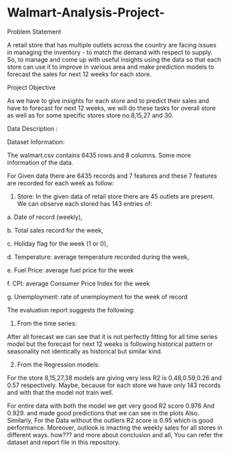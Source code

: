 # Walmart-Analysis-Project-

Problem Statement 

A retail store that has multiple outlets across the country are 
facing issues in managing the inventory - to match the demand 
with respect to supply. So, to manage and come up with useful 
insights using the data so that each store can use it to improve 
in various area and make prediction models to forecast the sales 
for next 12 weeks for each store.

Project Objective 

As we have to give insights for each store and to predict their 
sales and have to forecast for next 12 weeks, we will do these 
tasks for overall store as well as for some specific stores store 
no.8,15,27 and 30.

Data Description :

 Dataset Information: 

 The walmart.csv contains 6435 rows and 8 columns. 
Some more information of the data. 

For Given data there are 6435 records and 7 features and these 7 features are 
recorded for each week as follow: 

1. Store: In the given data of retail store there are 45 outlets are present. We can 
observe each stored has 143 entries of: 

a. Date of record (weekly), 

b. Total sales record for the week, 

c. Holiday flag for the week (1 or 0), 

d. Temperature: average temperature recorded during the 
week, 

e. Fuel Price: average fuel price for the week 

f. CPI: average Consumer Price Index for the week 

g. Unemployment: rate of unemployment for the week of 
record 

The evaluation report suggests the following: 

1. From the time series: 

After all forecast we can see that it is not perfectly fitting for all time 
series model but the forecast for next 12 weeks is following historical 
pattern or seasonality not identically as historical but similar kind. 

2. From the Regression models: 
 
 For the store 8,15,27,38 models are giving very less R2 is 
0.48,0.59,0.26 and 0.57 respectively. Maybe, because for each store we 
have only 143 records and with that the model not train well. 
 
 For entire data with both the model we get very good R2 score 0.976 
 And 0.929. and made good predictions that we can see in the plots 
 Also. Similarly, For the Data without the outliers R2 score is 0.95 
which is good performance. 
Moreover, outlook is imacting the weekly sales for all stores in 
different ways. how??? and more about conclusion and all, You can refer the dataset and report file in this repository.
